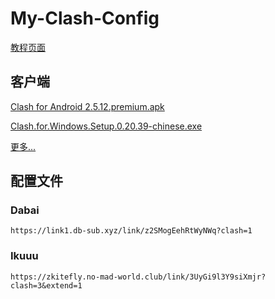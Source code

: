 # My-Clash-Config

[教程页面](/mcct.md)

## 客户端

[Clash for Android 2.5.12.premium.apk](https://github.hscsec.cn/zkitefly/zkitefly.github.io/releases/download/3/Clash.for.Android.2.5.12.premium.apk)

[Clash.for.Windows.Setup.0.20.39-chinese.exe](https://github.hscsec.cn/zkitefly/zkitefly.github.io/releases/download/3/Clash.for.Windows.Setup.0.20.39-chinese.exe)

[更多...](https://github.hscsec.cn/zkitefly/zkitefly.github.io/releases/tag/3)

## 配置文件

### Dabai

`https://link1.db-sub.xyz/link/z2SMogEehRtWyNWq?clash=1`

### Ikuuu

`https://zkitefly.no-mad-world.club/link/3UyGi9l3Y9siXmjr?clash=3&extend=1`
